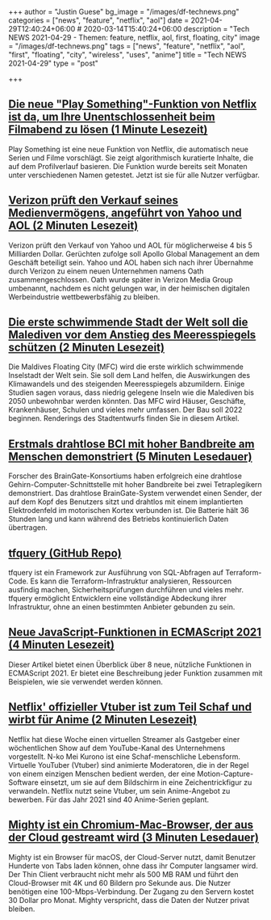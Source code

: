 +++
author = "Justin Guese"
bg_image = "/images/df-technews.png"
categories = ["news", "feature", "netflix", "aol"]
date = 2021-04-29T12:40:24+06:00 # 2020-03-14T15:40:24+06:00
description = "Tech NEWS 2021-04-29 - Themen: feature, netflix, aol, first, floating, city"
image = "/images/df-technews.png"
tags = ["news", "feature", "netflix", "aol", "first", "floating", "city", "wireless", "uses", "anime"]
title = "Tech NEWS 2021-04-29"
type = "post"

+++

## [Die neue "Play Something"-Funktion von Netflix ist da, um Ihre Unentschlossenheit beim Filmabend zu lösen (1 Minute Lesezeit)](https://www.theverge.com/2021/4/28/22407467/netflix-play-something-shuffle-feature-launch-tv-movie)

 Play Something ist eine neue Funktion von Netflix, die automatisch neue Serien und Filme vorschlägt. Sie zeigt algorithmisch kuratierte Inhalte, die auf dem Profilverlauf basieren. Die Funktion wurde bereits seit Monaten unter verschiedenen Namen getestet. Jetzt ist sie für alle Nutzer verfügbar.

## [Verizon prüft den Verkauf seines Medienvermögens, angeführt von Yahoo und AOL (2 Minuten Lesezeit)](https://deadline.com/2021/04/verizon-media-assets-yahoo-aol-buzzfeed-huffpost-1234746126/)

 Verizon prüft den Verkauf von Yahoo und AOL für möglicherweise 4 bis 5 Milliarden Dollar. Gerüchten zufolge soll Apollo Global Management an dem Geschäft beteiligt sein. Yahoo und AOL haben sich nach ihrer Übernahme durch Verizon zu einem neuen Unternehmen namens Oath zusammengeschlossen. Oath wurde später in Verizon Media Group umbenannt, nachdem es nicht gelungen war, in der heimischen digitalen Werbeindustrie wettbewerbsfähig zu bleiben.

## [Die erste schwimmende Stadt der Welt soll die Malediven vor dem Anstieg des Meeresspiegels schützen (2 Minuten Lesezeit)](https://interestingengineering.com/worlds-first-floating-city-to-save-maldives-from-rising-sea-levels)

 Die Maldives Floating City (MFC) wird die erste wirklich schwimmende Inselstadt der Welt sein. Sie soll dem Land helfen, die Auswirkungen des Klimawandels und des steigenden Meeresspiegels abzumildern. Einige Studien sagen voraus, dass niedrig gelegene Inseln wie die Malediven bis 2050 unbewohnbar werden könnten. Das MFC wird Häuser, Geschäfte, Krankenhäuser, Schulen und vieles mehr umfassen. Der Bau soll 2022 beginnen. Renderings des Stadtentwurfs finden Sie in diesem Artikel.

## [Erstmals drahtlose BCI mit hoher Bandbreite am Menschen demonstriert (5 Minuten Lesedauer)](https://arstechnica.com/science/2021/04/new-high-bandwidth-wireless-bci-helps-tetraplegics-use-tablet-computers/)

 Forscher des BrainGate-Konsortiums haben erfolgreich eine drahtlose Gehirn-Computer-Schnittstelle mit hoher Bandbreite bei zwei Tetraplegikern demonstriert. Das drahtlose BrainGate-System verwendet einen Sender, der auf dem Kopf des Benutzers sitzt und drahtlos mit einem implantierten Elektrodenfeld im motorischen Kortex verbunden ist. Die Batterie hält 36 Stunden lang und kann während des Betriebs kontinuierlich Daten übertragen.

## [tfquery (GitHub Repo)](https://github.com/mazen160/tfquery)

 tfquery ist ein Framework zur Ausführung von SQL-Abfragen auf Terraform-Code. Es kann die Terraform-Infrastruktur analysieren, Ressourcen ausfindig machen, Sicherheitsprüfungen durchführen und vieles mehr. tfquery ermöglicht Entwicklern eine vollständige Abdeckung ihrer Infrastruktur, ohne an einen bestimmten Anbieter gebunden zu sein.

## [Neue JavaScript-Funktionen in ECMAScript 2021 (4 Minuten Lesezeit)](https://brayanarrieta.hashnode.dev/new-javascript-features-ecmascript-2021-with-examples)

 Dieser Artikel bietet einen Überblick über 8 neue, nützliche Funktionen in ECMAScript 2021. Er bietet eine Beschreibung jeder Funktion zusammen mit Beispielen, wie sie verwendet werden können.

## [Netflix' offizieller Vtuber ist zum Teil Schaf und wirbt für Anime (2 Minuten Lesezeit)](https://www.theverge.com/2021/4/28/22408078/netflix-vtuber-anime-n-ko-youtube)

 Netflix hat diese Woche einen virtuellen Streamer als Gastgeber einer wöchentlichen Show auf dem YouTube-Kanal des Unternehmens vorgestellt. N-ko Mei Kurono ist eine Schaf-menschliche Lebensform. Virtuelle YouTuber (Vtuber) sind animierte Moderatoren, die in der Regel von einem einzigen Menschen bedient werden, der eine Motion-Capture-Software einsetzt, um sie auf dem Bildschirm in eine Zeichentrickfigur zu verwandeln. Netflix nutzt seine Vtuber, um sein Anime-Angebot zu bewerben. Für das Jahr 2021 sind 40 Anime-Serien geplant.

## [Mighty ist ein Chromium-Mac-Browser, der aus der Cloud gestreamt wird (3 Minuten Lesedauer)](https://9to5google.com/2021/04/27/mighty-browser/)

 Mighty ist ein Browser für macOS, der Cloud-Server nutzt, damit Benutzer Hunderte von Tabs laden können, ohne dass ihr Computer langsamer wird. Der Thin Client verbraucht nicht mehr als 500 MB RAM und führt den Cloud-Browser mit 4K und 60 Bildern pro Sekunde aus. Die Nutzer benötigen eine 100-Mbps-Verbindung. Der Zugang zu den Servern kostet 30 Dollar pro Monat. Mighty verspricht, dass die Daten der Nutzer privat bleiben.

